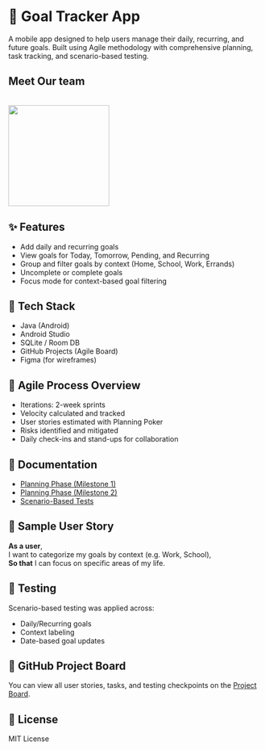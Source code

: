 # 📱 Goal Tracker App

A mobile app designed to help users manage their daily, recurring, and future goals. Built using Agile methodology with comprehensive planning, task tracking, and scenario-based testing.


## Meet Our team

<br> <img src="https://github.com/user-attachments/assets/79c45e0e-78b3-4935-bda6-f9fbf68bb129" width="200">


## ✨ Features
- Add daily and recurring goals
- View goals for Today, Tomorrow, Pending, and Recurring
- Group and filter goals by context (Home, School, Work, Errands)
- Uncomplete or complete goals
- Focus mode for context-based goal filtering

## 🚀 Tech Stack
- Java (Android)
- Android Studio
- SQLite / Room DB
- GitHub Projects (Agile Board)
- Figma (for wireframes)

## 🧠 Agile Process Overview
- Iterations: 2-week sprints
- Velocity calculated and tracked
- User stories estimated with Planning Poker
- Risks identified and mitigated
- Daily check-ins and stand-ups for collaboration

## 📄 Documentation
- [Planning Phase (Milestone 1)](docs/PlanningPhase1_28.pdf)
- [Planning Phase (Milestone 2)](docs/MS2_PlanningPhase.pdf)
- [Scenario-Based Tests](tests/scenario_tests.md)

## 🎯 Sample User Story

**As a user**,  
I want to categorize my goals by context (e.g. Work, School),  
**So that** I can focus on specific areas of my life.

## 🧪 Testing
Scenario-based testing was applied across:
- Daily/Recurring goals
- Context labeling
- Date-based goal updates

## 📌 GitHub Project Board
You can view all user stories, tasks, and testing checkpoints on the [Project Board](https://github.com/CSE-110-Winter-2024/project-team-11/projects).



## 📜 License
MIT License
